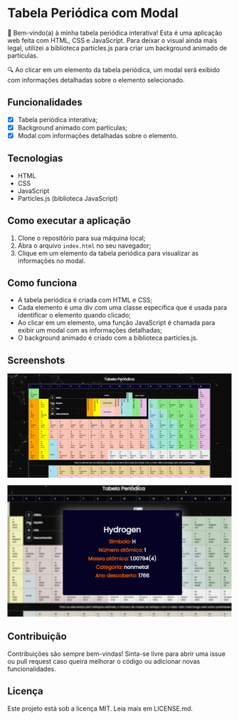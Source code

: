 # Tabela Periódica com Modal

🎉 Bem-vindo(a) à minha tabela periódica interativa! Esta é uma aplicação web feita com HTML, CSS e JavaScript. Para deixar o visual ainda mais legal, utilizei a biblioteca particles.js para criar um background animado de partículas.

🔍 Ao clicar em um elemento da tabela periódica, um modal será exibido com informações detalhadas sobre o elemento selecionado. 

## Funcionalidades
- [x] Tabela periódica interativa;
- [x] Background animado com partículas;
- [x] Modal com informações detalhadas sobre o elemento.

## Tecnologias
- HTML
- CSS
- JavaScript
- Particles.js (biblioteca JavaScript)

## Como executar a aplicação

1. Clone o repositório para sua máquina local;
2. Abra o arquivo `index.html` no seu navegador;
3. Clique em um elemento da tabela periódica para visualizar as informações no modal.

## Como funciona
- A tabela periódica é criada com HTML e CSS;
- Cada elemento é uma div com uma classe específica que é usada para identificar o elemento quando clicado;
- Ao clicar em um elemento, uma função JavaScript é chamada para exibir um modal com as informações detalhadas;
- O background animado é criado com a biblioteca particles.js.

## Screenshots
![Tabela Periódica](./tb01.PNG)



![Modal do Hidrogênio](./tb02.PNG)



## Contribuição
Contribuições são sempre bem-vindas! Sinta-se livre para abrir uma issue ou pull request caso queira melhorar o código ou adicionar novas funcionalidades.

## Licença
Este projeto está sob a licença MIT. Leia mais em LICENSE.md.
